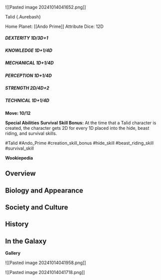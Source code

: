 
![[Pasted image 20241014041652.png]]


 Talid {.Aurebash}

Home Planet: [[Ando Prime]]
Attribute Dice: 12D
##### DEXTERITY 1D/3D+1
##### KNOWLEDGE 1D+1/4D
##### MECHANICAL 1D+1/4D
##### PERCEPTION 1D+1/4D
##### STRENGTH 2D/4D+2
##### TECHNICAL 1D+1/4D
**Move: 10/12**

**Special Abilities**
**Survival Skill Bonus:** At the time that a Talid character is
created, the character gets 2D for every 1D placed
into the hide, beast riding, and survival skills.



#Talid #Ando_Prime
#creation_skill_bonus #hide_skill #beast_riding_skill #survival_skill 

**Wookiepedia**

## Overview



## Biology and Appearance



## Society and Culture



## History



## In the Galaxy




**Gallery**

![[Pasted image 20241014041958.png]]

![[Pasted image 20241014041718.png]]
